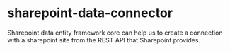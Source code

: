 # sharepoint-data-connector
Sharepoint data entity framework core can help us to create a connection with a sharepoint site from the REST API that Sharepoint provides.
